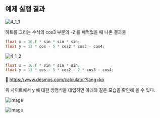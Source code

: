 ## 예제 실행 결과


![4_1_1](https://user-images.githubusercontent.com/46295539/214218611-d0d6128a-bdc2-44df-88ae-cb6a7ecc45c7.png)

하트를 그리는 수식의 cos3 부분의 -2 를 빼먹었을 때 나온 결과물
```cpp
float x = 16.f * sin * sin * sin;
float y = 13 * cos - 5 * cos2 * cos3 - cos4;
```

![4_1_2](https://user-images.githubusercontent.com/46295539/214218601-7eebfddd-42a2-4c3c-9d52-7134078132d6.png)

```cpp
float x = 16.f * sin * sin * sin;
float y = 13 * cos - 5 * cos2 - 2 * cos3 - cos4;
```

🔗 https://www.desmos.com/calculator?lang=ko

위 사이트에서 y 에 대한 방정식을 대입하면 아래와 같은 모습을 확인해 볼 수 있다.

![image](https://user-images.githubusercontent.com/46295539/214219643-f5aa5628-ffa6-4e0d-8b43-816b1b33346d.png)


![image](https://user-images.githubusercontent.com/46295539/214219402-d3812bb9-194a-4dec-9798-80fcbc885238.png)
